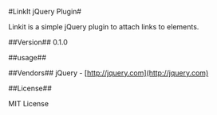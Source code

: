 #LinkIt jQuery Plugin#

Linkit is a simple jQuery plugin to attach links to elements.

##Version##
0.1.0

##usage##


##Vendors##
jQuery - [http://jquery.com](http://jquery.com)

##License##

MIT License